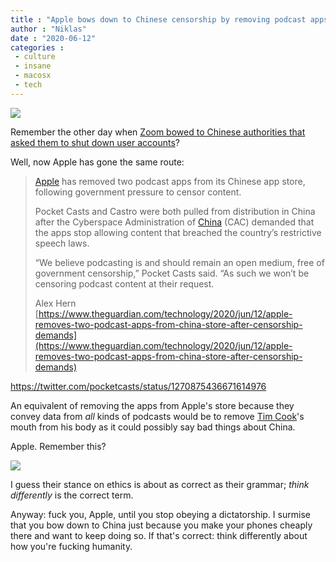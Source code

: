 ```yaml
---
title : "Apple bows down to Chinese censorship by removing podcast apps that won’t bow down to Chinese censorship"
author : "Niklas"
date : "2020-06-12"
categories : 
 - culture
 - insane
 - macosx
 - tech
---
```


![](https://external-content.duckduckgo.com/iu/?u=https%3A%2F%2Fs3.amazonaws.com%2Fpix.iemoji.com%2Fimages%2Femoji%2Fapple%2Fios-12%2F256%2Fman-bowing.png&f=1&nofb=1)

Remember the other day when [Zoom bowed to Chinese authorities that asked them to shut down user accounts](https://niklasblog.com/?p=24918)?

Well, now Apple has gone the same route:

> [Apple](https://www.theguardian.com/technology/apple) has removed two podcast apps from its Chinese app store, following government pressure to censor content.
> 
> Pocket Casts and Castro were both pulled from distribution in China after the Cyberspace Administration of [China](https://www.theguardian.com/world/china) (CAC) demanded that the apps stop allowing content that breached the country’s restrictive speech laws.
> 
> “We believe podcasting is and should remain an open medium, free of government censorship,” Pocket Casts said. “As such we won’t be censoring podcast content at their request.
> 
> Alex Hern [https://www.theguardian.com/technology/2020/jun/12/apple-removes-two-podcast-apps-from-china-store-after-censorship-demands](https://www.theguardian.com/technology/2020/jun/12/apple-removes-two-podcast-apps-from-china-store-after-censorship-demands)

<script note="" src="https://cdn.jsdelivr.net/gh/Blogger-Peer-Review/quotebacks@1/quoteback.js"></script>

https://twitter.com/pocketcasts/status/1270875436671614976

An equivalent of removing the apps from Apple's store because they convey data from _all_ kinds of podcasts would be to remove [Tim Cook](https://en.wikipedia.org/wiki/Tim_Cook)'s mouth from his body as it could possibly say bad things about China.

Apple. Remember this?

![](https://upload.wikimedia.org/wikipedia/commons/thumb/d/d0/Apple_logo_Think_Different_vectorized.svg/2560px-Apple_logo_Think_Different_vectorized.svg.png)

I guess their stance on ethics is about as correct as their grammar; _think differently_ is the correct term.

Anyway: fuck you, Apple, until you stop obeying a dictatorship. I surmise that you bow down to China just because you make your phones cheaply there and want to keep doing so. If that's correct: think differently about how you're fucking humanity.
